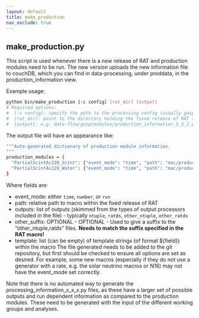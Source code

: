 ```yaml
---
layout: default
title: make_production
nav_exclude: true
---
```


## make_production.py

This script is used whenever there is a new release of RAT and production modules need to be run. The new version uploads the new information file to couchDB, which you can find in data-processing, under proddata, in the production_information view.

Example usage:
```bash
python bin/make_production [-c config] [rat_dir] [output]
# Required options:
#  [-c config]: specify the path to the processing config (usually gasp/config/processing.cfg)
#  [rat_dir]: point to the directory holding the fixed release of RAT (if it is in cvmfs, then simply source the corresponding RAT environment and you can put $RATROOT)
#  [output]: e.g. data-flow/gasp/modules/production_information_5_3_2.py for RAT version 5.3.2
```
The output file will have an appearance like:
```bash
"""Auto-generated dictionary of production module information. 
"""
production_modules = { 
  "PartialScintAc228_Scint": {"event_mode": "time", "path": "mac/production/partialscint/Ac228_scint.mac", "outputs": ["ntuple", "ratds"], "template": ['rate', 'z', 'day']},
  "PartialScintAc228_Water": {"event_mode": "time", "path": "mac/production/partialscint/Ac228_water.mac", "outputs": ["ntuple", "ratds"], "template": ['rate', 'z', 'day']}
}
```
Where fields are:
* event_mode: either `time`, `number`, or `run`
* path: relative path to macro within the fixed release of RAT
* outputs: list of outputs (skimmed from the types of output processors included in the file) - typically `ntuple`, `ratds`, `other_ntuple`, `other_ratds`
* other_suffix: OPTIONAL - OPTIONAL - Used to give a suffix to the “other_ntuple,ratds” files. **Needs to match the suffix specified in the RAT macro!**
* template: list (can be empty) of template strings (of format ${field}) within the macro
The file generated needs to be added to the git repository, but first should be checked to ensure all options are set as desired. For example, some new macros (especially if they do not use a generator with a rate, e.g. the solar neutrino macros or N16) may not have the event_mode set correctly.

Note that there is no automated way to generate the processing_information_x_x_x.py files, as these have a larger set of possible outputs and run dependent information as compared to the production modules. These need to be generated with the input of the different working groups and analyses.


